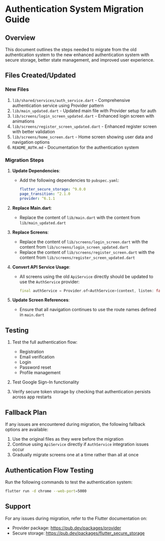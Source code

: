 # Authentication System Migration Guide

## Overview

This document outlines the steps needed to migrate from the old authentication system to the new enhanced authentication system with secure storage, better state management, and improved user experience.

## Files Created/Updated

### New Files

1. `lib/shared/services/auth_service.dart` - Comprehensive authentication service using Provider pattern
2. `lib/main_updated.dart` - Updated main file with Provider setup for auth
3. `lib/screens/login_screen_updated.dart` - Enhanced login screen with animations
4. `lib/screens/register_screen_updated.dart` - Enhanced register screen with better validation
5. `lib/screens/home_screen.dart` - Home screen showing user data and navigation options
6. `README_AUTH.md` - Documentation for the authentication system

### Migration Steps

1. **Update Dependencies**:
   - Add the following dependencies to `pubspec.yaml`:
     ```yaml
     flutter_secure_storage: ^9.0.0
     page_transition: ^2.1.0
     provider: ^6.1.1
     ```

2. **Replace Main.dart**:
   - Replace the content of `lib/main.dart` with the content from `lib/main_updated.dart`

3. **Replace Screens**:
   - Replace the content of `lib/screens/login_screen.dart` with the content from `lib/screens/login_screen_updated.dart`
   - Replace the content of `lib/screens/register_screen.dart` with the content from `lib/screens/register_screen_updated.dart`

4. **Convert API Service Usage**:
   - All screens using the old `ApiService` directly should be updated to use the `AuthService` provider:
     ```dart
     final authService = Provider.of<AuthService>(context, listen: false);
     ```

5. **Update Screen References**:
   - Ensure that all navigation continues to use the route names defined in `main.dart`

## Testing

1. Test the full authentication flow:
   - Registration
   - Email verification
   - Login
   - Password reset
   - Profile management

2. Test Google Sign-In functionality

3. Verify secure token storage by checking that authentication persists across app restarts

## Fallback Plan

If any issues are encountered during migration, the following fallback options are available:

1. Use the original files as they were before the migration
2. Continue using `ApiService` directly if `AuthService` integration issues occur
3. Gradually migrate screens one at a time rather than all at once

## Authentication Flow Testing

Run the following commands to test the authentication system:

```bash
flutter run -d chrome --web-port=5000
```

## Support

For any issues during migration, refer to the Flutter documentation on:
- Provider package: https://pub.dev/packages/provider
- Secure storage: https://pub.dev/packages/flutter_secure_storage
